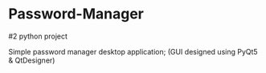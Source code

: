 # Password-Manager

#2 python project

Simple password manager desktop application; (GUI designed using PyQt5 & QtDesigner)
